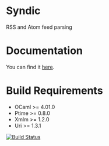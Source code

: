 Syndic
======

RSS and Atom feed parsing

Documentation
=============

You can find it [here](http://cumulus.github.io/Syndic/).

Build Requirements
==================

 * OCaml >= 4.01.0
 * Ptime >= 0.8.0
 * Xmlm >= 1.2.0
 * Uri >= 1.3.1

[![Build Status](https://travis-ci.org/Cumulus/Syndic.svg?branch=master)](https://travis-ci.org/Cumulus/Syndic)
